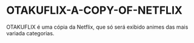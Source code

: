 # OTAKUFLIX-A-COPY-OF-NETFLIX
OTAKUFLIX é uma cópia da Netflix, que só será exibido animes das mais variada categorias.
